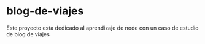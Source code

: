 # blog-de-viajes
Este proyecto esta dedicado al aprendizaje de node con un caso de estudio de blog de viajes
